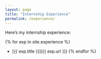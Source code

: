 ```yaml
---
layout: page
title: "Internship Experience"
permalink: /experience/
---
```


Here’s my internship experience:

{% for exp in site.experience %}
- [{{ exp.title }}]({{ exp.url }})
{% endfor %}
